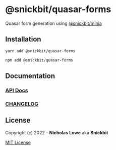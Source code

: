 # @snickbit/quasar-forms

<!--START_SECTION:readmes-description-->

Quasar form generation using [@snickbit/minia](https://github.com/snickbit/minia)

<!--END_SECTION:readmes-description-->

## Installation

```bash
yarn add @snickbit/quasar-forms
```

```bash
npm add @snickbit/quasar-forms
```

## Documentation

### [API Docs](https://github.com/snickbit/quasar/blob/main/packages/quasar-forms/README.md)

### [CHANGELOG](https://github.com/snickbit/quasar/blob/main/packages/quasar-forms/CHANGELOG.md)

## License

Copyright (c) 2022 - **Nicholas Lowe** aka **Snickbit**

[MIT License](https://github.com/snickbit/quasar/blob/main/LICENSE)
